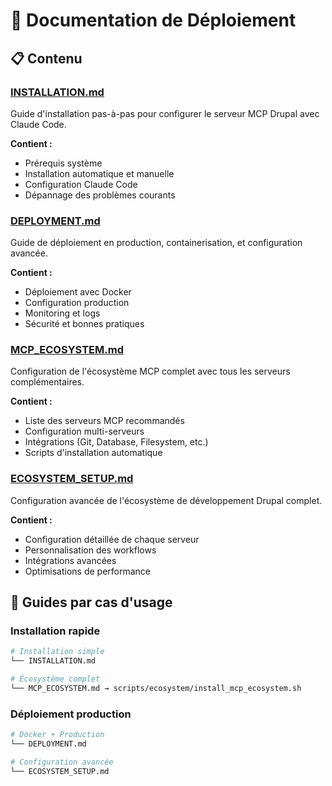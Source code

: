 # 🚀 Documentation de Déploiement

## 📋 Contenu

### [INSTALLATION.md](./INSTALLATION.md)
Guide d'installation pas-à-pas pour configurer le serveur MCP Drupal avec Claude Code.

**Contient :**
- Prérequis système
- Installation automatique et manuelle
- Configuration Claude Code
- Dépannage des problèmes courants

### [DEPLOYMENT.md](./DEPLOYMENT.md)
Guide de déploiement en production, containerisation, et configuration avancée.

**Contient :**
- Déploiement avec Docker
- Configuration production
- Monitoring et logs
- Sécurité et bonnes pratiques

### [MCP_ECOSYSTEM.md](./MCP_ECOSYSTEM.md)
Configuration de l'écosystème MCP complet avec tous les serveurs complémentaires.

**Contient :**
- Liste des serveurs MCP recommandés
- Configuration multi-serveurs
- Intégrations (Git, Database, Filesystem, etc.)
- Scripts d'installation automatique

### [ECOSYSTEM_SETUP.md](./ECOSYSTEM_SETUP.md)
Configuration avancée de l'écosystème de développement Drupal complet.

**Contient :**
- Configuration détaillée de chaque serveur
- Personnalisation des workflows
- Intégrations avancées
- Optimisations de performance

## 🎯 Guides par cas d'usage

### Installation rapide
```bash
# Installation simple
└── INSTALLATION.md

# Écosystème complet  
└── MCP_ECOSYSTEM.md → scripts/ecosystem/install_mcp_ecosystem.sh
```

### Déploiement production
```bash
# Docker + Production
└── DEPLOYMENT.md

# Configuration avancée
└── ECOSYSTEM_SETUP.md
```